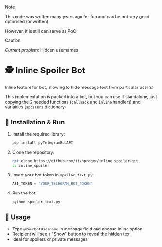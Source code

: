 > [!NOTE]
> This code was written many years ago for fun and can be not very good optimised (or written).
> 
> However, it is still can serve as PoC

> [!CAUTION]
>*Current problem:*
>  Hidden usernames
>

# 🕵️ Inline Spoiler Bot
Inline feature for bot, allowing to hide message text from particular user(s)

This implementation is packed into a bot, but you can use it standalone, just copying the 2 needed functions (`callback` and `inline` handlers) and variables (`spoilers` dictionary)

## 🚀 Installation & Run

1. Install the required library:
   ```bash
   pip install pyTelegramBotAPI
   ```

2. Clone the repository:
   ```bash
   git clone https://github.com/tizhproger/inline_spoiler.git
   cd inline_spoiler
   ```

3. Insert your bot token in `spoiler_text.py`:
   ```python
   API_TOKEN = "YOUR_TELEGRAM_BOT_TOKEN"
   ```

4. Run the bot:
   ```bash
   python spoiler_text.py
   ```

## 🧠 Usage

- Type `@YourBotUsername` in message field and choose inline option
- Recipient will see a "Show" button to reveal the hidden text
- Ideal for spoilers or private messages

